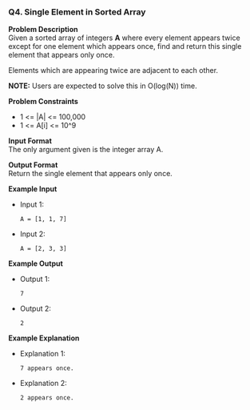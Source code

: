 
### Q4. Single Element in Sorted Array

**Problem Description**  
Given a sorted array of integers **A** where every element appears twice except for one element which appears once, find and return this single element that appears only once.

Elements which are appearing twice are adjacent to each other.

**NOTE:** Users are expected to solve this in O(log(N)) time.

**Problem Constraints**
- 1 <= |A| <= 100,000
- 1 <= A[i] <= 10^9

**Input Format**  
The only argument given is the integer array A.

**Output Format**  
Return the single element that appears only once.

**Example Input**
- Input 1:
  ```
  A = [1, 1, 7]
  ```
- Input 2:
  ```
  A = [2, 3, 3]
  ```

**Example Output**
- Output 1:
  ```
  7
  ```
- Output 2:
  ```
  2
  ```

**Example Explanation**
- Explanation 1:
  ```
  7 appears once.
  ```
- Explanation 2:
  ```
  2 appears once.
  ```
